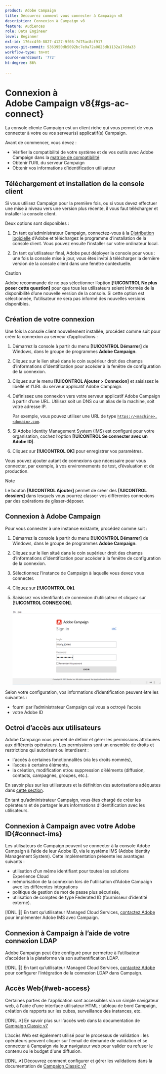 ```yaml
---
product: Adobe Campaign
title: Découvrez comment vous connecter à Campaign v8
description: Connexion à Campaign v8
feature: Audiences
role: Data Engineer
level: Beginner
exl-id: 176cc4f0-8827-4127-9f03-7d75ac8cf917
source-git-commit: 5363950db5092bc7e0a72a0823db1132a17dda33
workflow-type: tm+mt
source-wordcount: '772'
ht-degree: 86%

---
```


# Connexion à Adobe Campaign v8{#gs-ac-connect}

La console cliente Campaign est un client riche qui vous permet de vous connecter à votre ou vos serveur(s) applicatif(s) Campaign.

Avant de commencer, vous devez :

* Vérifier la compatibilité de votre système et de vos outils avec Adobe Campaign dans la [matrice de compatibilité](compatibility-matrix.md)
* Obtenir l’URL du serveur Campaign
* Obtenir vos informations d’identification utilisateur

## Téléchargement et installation de la console client

Si vous utilisez Campaign pour la première fois, ou si vous devez effectuer une mise à niveau vers une version plus récente, il vous faut télécharger et installer la console client.

Deux options sont disponibles :

1. En tant qu’administrateur Campaign, connectez-vous à la [Distribution logicielle](https://experience.adobe.com/#/downloads/content/software-distribution/en/campaign.html) d’Adobe et téléchargez le programme d’installation de la console client. Vous pouvez ensuite l’installer sur votre ordinateur local.

1. En tant qu’utilisateur final, Adobe peut déployer la console pour vous : une fois la console mise à jour, vous êtes invité à télécharger la dernière version de la console client dans une fenêtre contextuelle.

>[!CAUTION]
>
>Adobe recommande de ne pas sélectionner l’option **[!UICONTROL Ne plus poser cette question]** pour que tous les utilisateurs soient informés de la disponibilité d’une nouvelle version de la console.  Si cette option est sélectionnée, l’utilisateur ne sera pas informé des nouvelles versions disponibles.

## Création de votre connexion

Une fois la console client nouvellement installée, procédez comme suit pour créer la connexion au serveur d’applications :

1. Démarrez la console à partir du menu **[!UICONTROL Démarrer]** de Windows, dans le groupe de programmes **Adobe Campaign**.

1. Cliquez sur le lien situé dans le coin supérieur droit des champs d’informations d’identification pour accéder à la fenêtre de configuration de la connexion.

1. Cliquez sur le menu **[!UICONTROL Ajouter > Connexion]** et saisissez le libellé et l’URL du serveur applicatif Adobe Campaign.

1. Définissez une connexion vers votre serveur applicatif Adobe Campaign à partir d’une URL. Utilisez soit un DNS ou un alias de la machine, soit votre adresse IP.

   Par exemple, vous pouvez utiliser une URL de type [`https://<machine>.<domain>.com`](https://myserver.adobe.com).

1. Si Adobe Identity Management System (IMS) est configuré pour votre organisation, cochez l’option **[!UICONTROL Se connecter avec un Adobe ID]**.

1. Cliquez sur **[!UICONTROL OK]** pour enregistrer vos paramètres.

Vous pouvez ajouter autant de connexions que nécessaire pour vous connecter, par exemple, à vos environnements de test, d’évaluation et de production.

>[!NOTE]
>
>Le bouton **[!UICONTROL Ajouter]** permet de créer des **[!UICONTROL dossiers]** dans lesquels vous pourrez classer vos différentes connexions par des opérations de glisser-déposer.

## Connexion à Adobe Campaign

Pour vous connecter à une instance existante, procédez comme suit :

1. Démarrez la console à partir du menu **[!UICONTROL Démarrer]** de Windows, dans le groupe de programmes **Adobe Campaign**.

1. Cliquez sur le lien situé dans le coin supérieur droit des champs d’informations d’identification pour accéder à la fenêtre de configuration de la connexion.

1. Sélectionnez l’instance de Campaign à laquelle vous devez vous connecter.

1. Cliquez sur **[!UICONTROL Ok]**.

1. Saisissez vos identifiants de connexion d’utilisateur et cliquez sur **[!UICONTROL CONNEXION]**.

   ![](assets/sign-in-v8.png)

Selon votre configuration, vos informations d’identification peuvent être les suivantes :

* fourni par l’administrateur Campaign qui vous a octroyé l’accès
* votre Adobe ID

## Octroi d’accès aux utilisateurs

Adobe Campaign vous permet de définir et gérer les permissions attribuées aux différents opérateurs. Les permissions sont un ensemble de droits et restrictions qui autorisent ou interdisent :

* l&#39;accès à certaines fonctionnalités (via les droits nommés),
* l’accès à certains éléments,
* la création, modification et/ou suppression d’éléments (diffusion, contacts, campagnes, groupes, etc.).

En savoir plus sur les utilisateurs et la définition des autorisations adéquates dans [cette section](permissions.md).

En tant qu’administrateur Campaign, vous êtes chargé de créer les opérateurs et de partager leurs informations d’identification avec les utilisateurs.

## Connexion à Campaign avec votre Adobe ID{#connect-ims}

Les utilisateurs de Campaign peuvent se connecter à la console Adobe Campaign à l’aide de leur Adobe ID, via le système IMS (Adobe Identity Management System). Cette implémentation présente les avantages suivants :

* utilisation d&#39;un même identifiant pour toutes les solutions Experience Cloud
* mémorisation de la connexion lors de l&#39;utilisation d&#39;Adobe Campaign avec les différentes intégrations
* politique de gestion de mot de passe plus sécurisée,
* utilisation de comptes de type Federated ID (fournisseur d’identité externe).

[!DNL :speech_balloon:] En tant qu’utilisateur Managed Cloud Services, [contactez Adobe](campaign-faq.md#support) pour implémenter Adobe IMS avec Campaign.

## Connexion à Campaign à l’aide de votre connexion LDAP

Adobe Campaign peut être configuré pour permettre à l’utilisateur d’accéder à la plateforme via son authentification LDAP.

[!DNL :speech_balloon:] En tant qu’utilisateur Managed Cloud Services, [contactez Adobe](campaign-faq.md#support) pour configurer l’intégration de la connexion LDAP dans Campaign.


## Accès Web{#web-access}

Certaines parties de l&#39;application sont accessibles via un simple navigateur web, à l&#39;aide d&#39;une interface utilisateur HTML : tableau de bord Campaign, création de rapports sur les cubes, surveillance des instances, etc.

[!DNL :arrow_upper_right:] En savoir plus sur l&#39;accès web dans la documentation de  [Campaign Classic v7](https://experienceleague.adobe.com/docs/campaign-classic/using/getting-started/starting-with-adobe-campaign/campaign-workspace/adobe-campaign-workspace.html?lang=en#console-and-web-access)

L’accès Web est également utilisé pour le processus de validation : les opérateurs peuvent cliquer sur l&#39;email de demande de validation et se connecter à Campaign via leur navigateur web pour valider ou refuser le contenu ou le budget d&#39;une diffusion.

[!DNL :arrow_upper_right:] Découvrez comment configurer et gérer les validations dans la documentation de  [Campaign Classic v7](https://experienceleague.adobe.com/docs/campaign-classic/using/orchestrating-campaigns/orchestrate-campaigns/marketing-campaign-approval.html?lang=fr#orchestrating-campaigns)
